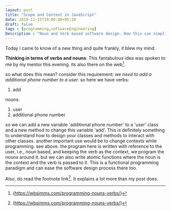 ```yaml
---
layout: post
title: "Scope and Context in JavaScript"
date: 2018-11-15T19:00:00+05:30
draft: false
tags : [programming,softwareEngineering]
Description : "Noun and Verb based software design. How this can simplify software design."
---
```

Today i came to know of a new thing and quite frankly, it blew my mind.  

**Thinking in terms of verbs and nouns**: This fantabulous idea was spoken to me by my mentor this evening. its also there on the web[^vnp].

so what does this mean?
consider this requirement: _we need to add a additional phone number to a user._
so here we have verbs:
 1. add  

nouns: 
 1. user
 2. additional phone number

so we can add a new variable 'additional phone number' to a 'user' class and a new method to change this variable 'add'. This is definitely something to understand how to design your classes and methods to interact with other classes. 
another important use would be to  change contexts while programming. see above. the program here is written with reference to the user, i.e., noun based, and keeping the verb as the context, we program the nouns around it. but we can also write atomic functions where the noun is the context and the verb is passed to it. This is a functional programming paradigm and can ease the software design process there too.  

Also, do read the footnote link[^vnp]. It explains a lot more than my post does.

[^vnp]: (https://wbsimms.com/programming-nouns-verbs/)
<!--stackedit_data:
eyJoaXN0b3J5IjpbMTAwNjg4MDAzMF19
-->